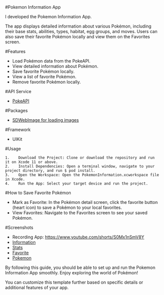 #Pokemon Information App

I developed the Pokemon Information App.

The app displays detailed information about various Pokémon, including their base stats, abilities, types, habitat, egg groups, and moves. Users can also save their favorite Pokémon locally and view them on the Favorites screen.

#Features

* Load Pokémon data from the PokeAPI.
* View detailed information about Pokémon.
* Save favorite Pokémon locally.
* View a list of favorite Pokémon.
* Remove favorite Pokémon locally.
    
#API Service

* [PokeAPI](https://pokeapi.co/)

#Packages

* [SDWebImage for loading images](https://github.com/SDWebImage/SDWebImage.git)

#Framework

* UIKit

#Usage

    1.    Download the Project: Clone or download the repository and run it on Xcode 11 or above.
    2.    Install Dependencies: Open a terminal window, navigate to your project directory, and run $ pod install.
    3.    Open the Workspace: Open the PokemonInformation.xcworkspace file in Xcode.
    4.    Run the App: Select your target device and run the project.

#How to Save Favorite Pokémon

* Mark as Favorite: In the Pokémon detail screen, click the favorite button (heart icon) to save a Pokémon to your local favorites.
* View Favorites: Navigate to the Favorites screen to see your saved Pokémon.

#Screenshots

* Recording App: https://www.youtube.com/shorts/S0Mx1nSmV8Y
* [Information](https://github.com/petertnc0302/PokeInformation/blob/main/detail.png?raw=true)
* [Stats](https://github.com/petertnc0302/PokeInformation/blob/main/detail2.png?raw=true)
* [Favorite](https://github.com/petertnc0302/PokeInformation/blob/main/favorite.png?raw=true)
* [Pokemon](https://github.com/petertnc0302/PokeInformation/blob/main/list.png?raw=true)

By following this guide, you should be able to set up and run the Pokemon Information App smoothly. Enjoy exploring the world of Pokémon!

You can customize this template further based on specific details or additional features of your app.

